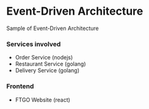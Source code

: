 # Event-Driven Architecture

Sample of Event-Driven Architecture

### Services involved

- Order Service (nodejs)
- Restaurant Service (golang)
- Delivery Service (golang)

### Frontend

- FTGO Website (react)
